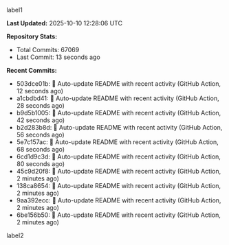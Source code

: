 
label1 
<!-- ACTIVITY_START -->
**Last Updated:** 2025-10-10 12:28:06 UTC

**Repository Stats:**
- Total Commits: 67069
- Last Commit: 13 seconds ago

**Recent Commits:**
- 503dce01b: 🤖 Auto-update README with recent activity (GitHub Action, 12 seconds ago)
- a1cbdbd41: 🤖 Auto-update README with recent activity (GitHub Action, 28 seconds ago)
- b9d5b1005: 🤖 Auto-update README with recent activity (GitHub Action, 42 seconds ago)
- b2d283b8d: 🤖 Auto-update README with recent activity (GitHub Action, 56 seconds ago)
- 5e7c157ac: 🤖 Auto-update README with recent activity (GitHub Action, 68 seconds ago)
- 6cd1d9c3d: 🤖 Auto-update README with recent activity (GitHub Action, 80 seconds ago)
- 45c9d20f8: 🤖 Auto-update README with recent activity (GitHub Action, 2 minutes ago)
- 138ca8654: 🤖 Auto-update README with recent activity (GitHub Action, 2 minutes ago)
- 9aa392ecc: 🤖 Auto-update README with recent activity (GitHub Action, 2 minutes ago)
- 6be156b50: 🤖 Auto-update README with recent activity (GitHub Action, 2 minutes ago)
<!-- ACTIVITY_END -->

label2
